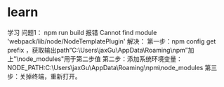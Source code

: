 # learn
学习
问题1：
npm run build 报错 Cannot find module 'webpack/lib/node/NodeTemplatePlugin'
解决：
第一步：npm config get prefix ，获取输出path“C:\Users\jaxGu\AppData\Roaming\npm”加上"\node_modules"用于第二步值
第二步：添加系统环境变量：NODE_PATH:C:\Users\jaxGu\AppData\Roaming\npm\node_modules
第三步：关掉终端，重新打开。
